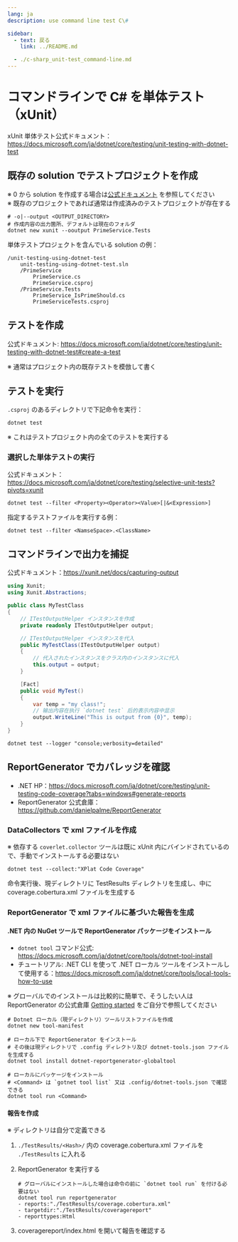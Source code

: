 ```yaml
---
lang: ja
description: use command line test C\#

sidebar: 
  - text: 戻る
    link: ../README.md

  - ./c-sharp_unit-test_command-line.md
---
```

# コマンドラインで C\# を単体テスト（xUnit）

xUnit 単体テスト公式ドキュメント：<https://docs.microsoft.com/ja/dotnet/core/testing/unit-testing-with-dotnet-test>

## 既存の solution でテストプロジェクトを作成

※ 0 から solution を作成する場合は[公式ドキュメント](https://docs.microsoft.com/ja/dotnet/core/testing/unit-testing-with-dotnet-test#create-the-solution)  を参照してください  
※ 既存のプロジェクトであれば通常は作成済みのテストプロジェクトが存在する

```shell
# -o|--output <OUTPUT_DIRECTORY>
# 作成内容の出力箇所、デフォルトは現在のフォルダ
dotnet new xunit --ooutput PrimeService.Tests
```

単体テストプロジェクトを含んでいる solution の例：

```shell
/unit-testing-using-dotnet-test
    unit-testing-using-dotnet-test.sln
    /PrimeService
        PrimeService.cs
        PrimeService.csproj
    /PrimeService.Tests
        PrimeService_IsPrimeShould.cs
        PrimeServiceTests.csproj
```

## テストを作成

公式ドキュメント: <https://docs.microsoft.com/ja/dotnet/core/testing/unit-testing-with-dotnet-test#create-a-test>

※ 通常はプロジェクト内の既存テストを模倣して書く

## テストを実行

`.csproj` のあるディレクトリで下記命令を実行：

```shell
dotnet test
```

※ これはテストプロジェクト内の全てのテストを実行する

### 選択した単体テストの実行

公式ドキュメント：<https://docs.microsoft.com/ja/dotnet/core/testing/selective-unit-tests?pivots=xunit>

```shell
dotnet test --filter <Property><Operator><Value>[|&<Expression>]
```

指定するテストファイルを実行する例：

```shell
dotnet test --filter <NamseSpace>.<ClassName>
```

## コマンドラインで出力を捕捉

公式ドキュメント：<https://xunit.net/docs/capturing-output>

```c#
using Xunit;
using Xunit.Abstractions;

public class MyTestClass
{
    // ITestOutputHelper インスタンスを作成
    private readonly ITestOutputHelper output;

    // ITestOutputHelper インスタンスを代入
    public MyTestClass(ITestOutputHelper output)
    {
        // 代入されたインスタンスをクラス内のインスタンスに代入 
        this.output = output;
    }

    [Fact]
    public void MyTest()
    {
        var temp = "my class!";
        // 输出内容在执行 `dotnet test` 后的表示内容中显示
        output.WriteLine("This is output from {0}", temp);
    }
}
```

```shell
dotnet test --logger "console;verbosity=detailed"
```

## ReportGenerator でカバレッジを確認

- .NET HP：<https://docs.microsoft.com/ja/dotnet/core/testing/unit-testing-code-coverage?tabs=windows#generate-reports>
- ReportGenerator 公式倉庫：<https://github.com/danielpalme/ReportGenerator>

### DataCollectors で xml ファイルを作成

※ 依存する `coverlet.collector` ツールは既に xUnit 内にバインドされているので、手動でインストールする必要はない

```shell
dotnet test --collect:"XPlat Code Coverage"
```

命令実行後、現ディレクトリに TestResults ディレクトリを生成し、中に coverage.cobertura.xml ファイルを生成する

### ReportGenerator で xml ファイルに基づいた報告を生成

#### .NET 内の NuGet ツールで ReportGenerator パッケージをインストール

- `dotnet tool` コマンド公式: <https://docs.microsoft.com/ja/dotnet/core/tools/dotnet-tool-install>
- チュートリアル: .NET CLI を使って .NET ローカル ツールをインストールして使用する：<https://docs.microsoft.com/ja/dotnet/core/tools/local-tools-how-to-use>

※ グローバルでのインストールは比較的に簡単で、そうしたい人は ReportGenerator の公式倉庫 [Getting started](https://github.com/danielpalme/ReportGenerator#install-the-package-matching-your-platform-and-needs) をご自分で参照してください

```shell
# Dotnet ローカル（現ディレクトリ）ツールリストファイルを作成
dotnet new tool-manifest

# ローカル下で ReportGenerator をインストール
# その後は現ディレクトリで .config ディレクトリ及び dotnet-tools.json ファイルを生成する
dotnet tool install dotnet-reportgenerator-globaltool

# ローカルにパッケージをインストール
# <Command> は `gotnet tool list` 又は .config/dotnet-tools.json で確認できる
dotnet tool run <Command>
```

#### 報告を作成

※ ディレクトリは自分で定義できる

1. `./TestResults/<Hash>/` 内の coverage.cobertura.xml ファイルを `./TestResults` に入れる

2. ReportGenerator を実行する

   ```shell
   # グローバルにインストールした場合は命令の前に `dotnet tool run` を付ける必要はない
   dotnet tool run reportgenerator
   - reports:"./TestResults/coverage.cobertura.xml"
   - targetdir:"./TestResults/coveragereport"
   - reporttypes:Html
   ```

3. coveragereport/index.html を開いて報告を確認する
